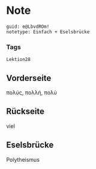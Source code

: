 # Note
```
guid: e@LbvdROm!
notetype: Einfach + Eselsbrücke
```

### Tags
```
Lektion28
```

## Vorderseite
πολύς, πολλή, πολύ

## Rückseite
viel

## Eselsbrücke
Polytheismus
